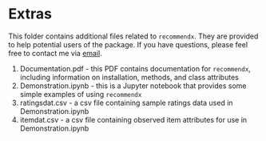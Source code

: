 # Extras

This folder contains additional files related to ``recommendx``. They are provided to help potential users of the package.
If you have questions, please feel free to contact me via [email](mailto:Adam.Rennhoff@mtsu.edu).

1. Documentation.pdf - this PDF contains documentation for ``recommendx``, including information on installation, methods, and class attributes
2. Demonstration.ipynb - this is a Jupyter notebook that provides some simple examples of using ``recommendx``
3. ratingsdat.csv - a csv file containing sample ratings data used in Demonstration.ipynb
4. itemdat.csv - a csv file containing observed item attributes for use in Demonstration.ipynb

